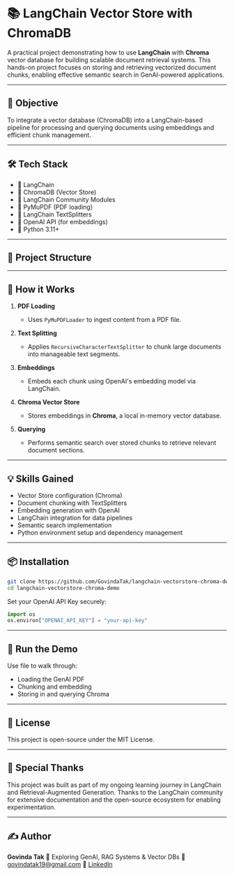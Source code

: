 
# 📚 LangChain Vector Store with ChromaDB

A practical project demonstrating how to use **LangChain** with **Chroma** vector database for building scalable document retrieval systems. This hands-on project focuses on storing and retrieving vectorized document chunks, enabling effective semantic search in GenAI-powered applications.

---

## 🚀 Objective

To integrate a vector database (ChromaDB) into a LangChain-based pipeline for processing and querying documents using embeddings and efficient chunk management.

---

## 🛠️ Tech Stack

- 🧠 LangChain
- 🧪 ChromaDB (Vector Store)
- 🔗 LangChain Community Modules
- 📄 PyMuPDF (PDF loading)
- 🧵 LangChain TextSplitters
- 🔐 OpenAI API (for embeddings)
- 🐍 Python 3.11+

---

## 📂 Project Structure



---

## 🔧 How it Works

1. **PDF Loading**  
   - Uses `PyMuPDFLoader` to ingest content from a PDF file.

2. **Text Splitting**  
   - Applies `RecursiveCharacterTextSplitter` to chunk large documents into manageable text segments.

3. **Embeddings**  
   - Embeds each chunk using OpenAI's embedding model via LangChain.

4. **Chroma Vector Store**  
   - Stores embeddings in **Chroma**, a local in-memory vector database.

5. **Querying**  
   - Performs semantic search over stored chunks to retrieve relevant document sections.

---

## 💡 Skills Gained

- Vector Store configuration (Chroma)
- Document chunking with TextSplitters
- Embedding generation with OpenAI
- LangChain integration for data pipelines
- Semantic search implementation
- Python environment setup and dependency management

---

## 📦 Installation

```bash
git clone https://github.com/GovindaTak/langchain-vectorstore-chroma-demo.git
cd langchain-vectorstore-chroma-demo
````

Set your OpenAI API Key securely:

```python
import os
os.environ["OPENAI_API_KEY"] = "your-api-key"
```

---

## 🧪 Run the Demo

Use file to walk through:

* Loading the GenAI PDF
* Chunking and embedding
* Storing in and querying Chroma

---

## 📜 License

This project is open-source under the MIT License.

---

## 🙌 Special Thanks

This project was built as part of my ongoing learning journey in LangChain and Retrieval-Augmented Generation. Thanks to the LangChain community for extensive documentation and the open-source ecosystem for enabling experimentation.

---

## ✍️ Author

**Govinda Tak**
🧠 Exploring GenAI, RAG Systems & Vector DBs
📧 [govindatak19@gmail.com](mailto:govindatak19@gmail.com)
🔗 [LinkedIn](https://www.linkedin.com/in/govindatak)
